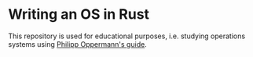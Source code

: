 # Writing an OS in Rust

This repository is used for educational purposes, i.e. studying operations systems using [Philipp Oppermann's guide](https://os.phil-opp.com/).
